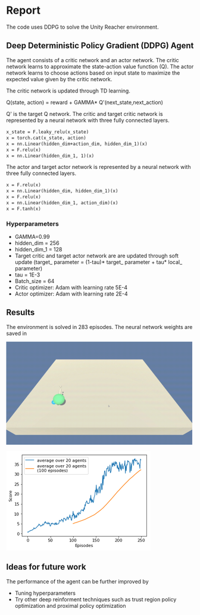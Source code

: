 # Report

The code uses DDPG to solve the Unity Reacher environment. 

## Deep Deterministic Policy Gradient (DDPG) Agent

The agent consists of a critic network and an actor network. The critic network learns to approximate the state-action value function (Q). The actor network learns to choose actions based on input state to maximize the expected value given by the critic network. 

The critic network is updated through TD learning. 

Q(state, action) = reward + GAMMA* Q'(next_state,next_action)

Q' is the target Q network. 
The critic and target critic network is represented by a neural network with three fully connected layers.
```x_state = nn.Linear(state_dim,hidden_dim)(state)
x_state = F.leaky_relu(x_state)
x = torch.cat(x_state, action)
x = nn.Linear(hidden_dim+action_dim, hidden_dim_1)(x)
x = F.relu(x)
x = nn.Linear(hidden_dim_1, 1)(x)
```

The actor and target actor network is represented by a neural network with three fully connected layers.
```x = nn.Linear(state_dim,hidden_dim)(state)
x = F.relu(x)
x = nn.Linear(hidden_dim, hidden_dim_1)(x)
x = F.relu(x)
x = nn.Linear(hidden_dim_1, action_dim)(x)
x = F.tanh(x)
```

### Hyperparameters
- GAMMA=0.99
- hidden_dim = 256
- hidden_dim_1 = 128
- Target critic and target actor network are are updated through soft update (target_ parameter = (1-tau)* target_ parameter + tau* local_ parameter)
- tau = 1E-3
- Batch_size = 64
- Critic optimizer: Adam with learning rate 5E-4
- Actor optimizer: Adam with learning rate 2E-4

## Results
The environment is solved in 283 episodes. The neural network weights are saved in 

<img src="https://github.com/ccakarolotw/Deep-reinforment-learning-Unity-Reacher-environment-DDPG/blob/main/Unity-Reacher_trained.gif" width="500" >

![Training score](https://github.com/ccakarolotw/Deep-reinforment-learning-Unity-Reacher-environment-DDPG/blob/main/scores.png)

## Ideas for future work
The performance of the agent can be further improved by
- Tuning hyperparameters
- Try other deep reinforment techniques such as trust region policy optimization and proximal policy optimization 
